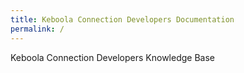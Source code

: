 ```yaml
---
title: Keboola Connection Developers Documentation
permalink: /
---
```


Keboola Connection Developers Knowledge Base
